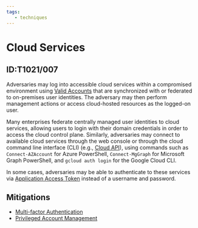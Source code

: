 ```yaml
---
tags:
   - techniques
---
```

# Cloud Services
## ID:T1021/007
Adversaries may log into accessible cloud services within a compromised environment using [Valid Accounts](techniques/T1078) that are synchronized with or federated to on-premises user identities. The adversary may then perform management actions or access cloud-hosted resources as the logged-on user. 

Many enterprises federate centrally managed user identities to cloud services, allowing users to login with their domain credentials in order to access the cloud control plane. Similarly, adversaries may connect to available cloud services through the web console or through the cloud command line interface (CLI) (e.g., [Cloud API](techniques/T1059/009)), using commands such as <code>Connect-AZAccount</code> for Azure PowerShell, <code>Connect-MgGraph</code> for Microsoft Graph PowerShell, and <code>gcloud auth login</code> for the Google Cloud CLI.

In some cases, adversaries may be able to authenticate to these services via [Application Access Token](techniques/T1550/001) instead of a username and password. 
## Mitigations
* [Multi-factor Authentication](mitigations/M1032)
* [Privileged Account Management](mitigations/M1026)
